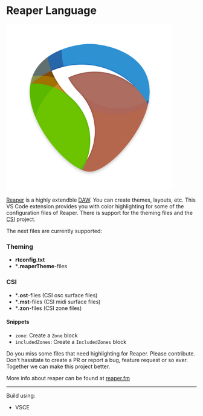 # Reaper Language

![Reaper logo](assets/icon.png)

[Reaper](https://reaper.fm) is a highly extendble [DAW](https://en.wikipedia.org/wiki/Digital_audio_workstation). You can create themes, layouts, etc.
This VS Code extension provides you with color highlighting for some of the configuration files of Reaper. There is support for the theming files and the [CSI](https://github.com/malcolmgroves/reaper_csi/wiki) project.

The next files are currently supported:

### Theming

* **rtconfig.txt**
* ***.reaperTheme**-files

### CSI

* ***.ost**-files (CSI osc surface files)
* ***.mst**-files (CSI midi surface files)
* ***.zon**-files (CSI zone files)

#### Snippets
* `zone`: Create a `Zone` block
* `includedZones`: Create a `IncludedZones` block

Do you miss some files that need highlighting for Reaper. Please contribute. Don't hassitate to create a PR or report a bug, feature request or so ever. Together we can make this project better.

More info about reaper can be found at [reaper.fm](https://reaper.fm)

---
Build using:
* VSCE
